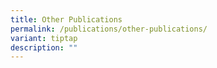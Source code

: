 ```yaml
---
title: Other Publications
permalink: /publications/other-publications/
variant: tiptap
description: ""
---
```

